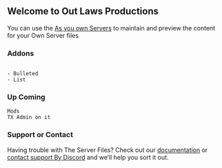 ## Welcome to Out Laws Productions

You can use the [As you own Servers](https://github.com/Out-Laws-Productions/FiveM_Server) to maintain and preview the content for your Own Server files 


### Addons 

```

- Bulleted
- List

```
### Up Coming

```
Mods
TX Admin on it 

```

### Support or Contact

Having trouble with The Server Files? Check out our [documentation](https://outlawspc.com) or [contact support By Discord](https://discord.gg/3zgEHQ) and we’ll help you sort it out.
